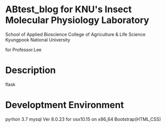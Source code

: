 # ABtest_blog for KNU's Insect Molecular Physiology Laboratory

School of Applied Bioscience 
College of Agriculture & Life Science 
Kyungpook National University

for Professor.Lee


# Description

flask


# Developtment Environment
pyrhon 3.7
mysql  Ver 8.0.23 for osx10.15 on x86_64
Bootstrap(HTML,CSS)

